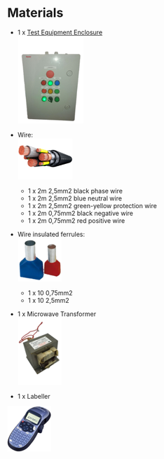 # Materials

- 1 x [Test Equipment Enclosure](https://github.com/jorgemgn/test-equipment-enclosure)  
  <img src="../images/control-enclosure.png" width="150"/>  

- Wire:  
  <img src="../images/wire.png" width="125"/>  
    - 1 x 2m 2,5mm2 black phase wire  
    - 1 x 2m 2,5mm2 blue neutral wire  
    - 1 x 2m 2,5mm2 green-yellow protection wire  
    - 1 x 2m 0,75mm2 black negative wire  
    - 1 x 2m 0,75mm2 red positive wire  
    
- Wire insulated ferrules:  
  <img src="../images/insulated-ferrules.png" width="100"/>  
    - 1 x 10 0,75mm2 
    - 1 x 10 2,5mm2  
        
- 1 x Microwave Transformer  
  <img src="../images/microwave-transformer.png" width="100"/>  
  
- 1 x Labeller  
<img src="../images/labeller.png" width="100"/>
